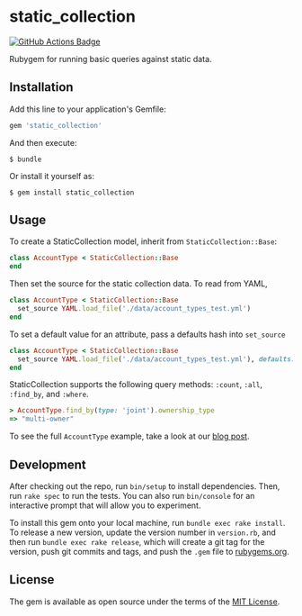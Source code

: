 # static_collection
[![GitHub Actions Badge](https://github.com/wealthsimple/static_collection/actions/workflows/default.yml/badge.svg)](https://github.com/wealthsimple/static_collection/actions)

Rubygem for running basic queries against static data.

## Installation

Add this line to your application's Gemfile:

```ruby
gem 'static_collection'
```

And then execute:

    $ bundle

Or install it yourself as:

    $ gem install static_collection

## Usage

To create a StaticCollection model, inherit from `StaticCollection::Base`:

```ruby
class AccountType < StaticCollection::Base
end
```

Then set the source for the static collection data. To read from YAML,

```ruby
class AccountType < StaticCollection::Base
  set_source YAML.load_file('./data/account_types_test.yml')
end
```

To set a default value for an attribute, pass a defaults hash into `set_source`

```ruby
class AccountType < StaticCollection::Base
  set_source YAML.load_file('./data/account_types_test.yml'), defaults: { recommended_by_default: false }
end
```

StaticCollection supports the following query methods: `:count`, `:all`, `:find_by`, and `:where`.

```ruby
> AccountType.find_by(type: 'joint').ownership_type
=> "multi-owner"
```

To see the full `AccountType` example, take a look at our [blog post](http://code.wealthsimple.com/introducing-staticcollection-an-activerecord-interface-for-static-data/).

## Development

After checking out the repo, run `bin/setup` to install dependencies. Then, run `rake spec` to run the tests. You can also run `bin/console` for an interactive prompt that will allow you to experiment.

To install this gem onto your local machine, run `bundle exec rake install`. To release a new version, update the version number in `version.rb`, and then run `bundle exec rake release`, which will create a git tag for the version, push git commits and tags, and push the `.gem` file to [rubygems.org](https://rubygems.org).

## License

The gem is available as open source under the terms of the [MIT License](http://opensource.org/licenses/MIT).
